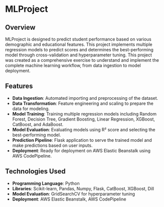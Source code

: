  # MLProject

## Overview

MLProject is designed to predict student performance based on various demographic and educational features. This project implements multiple regression models to predict scores and determines the best-performing model through cross-validation and hyperparameter tuning. This project was created as a comprehensive exercise to understand and implement the complete machine learning workflow, from data ingestion to model deployment.

## Features

- **Data Ingestion**: Automated importing and preprocessing of the dataset.
- **Data Transformation**: Feature engineering and scaling to prepare the data for modeling.
- **Model Training**: Training multiple regression models including Random Forest, Decision Tree, Gradient Boosting, Linear Regression, XGBoost, CatBoost, and AdaBoost.
- **Model Evaluation**: Evaluating models using R² score and selecting the best-performing model.
- **Prediction Pipeline**: Flask application to serve the trained model and make predictions based on user inputs.
- **Deployment**: Ready for deployment on AWS Elastic Beanstalk using AWS CodePipeline.

## Technologies Used

- **Programming Language**: Python
- **Libraries**: Scikit-learn, Pandas, Numpy, Flask, CatBoost, XGBoost, Dill
- **Model Evaluation**: GridSearchCV for hyperparameter tuning
- **Deployment**: AWS Elastic Beanstalk, AWS CodePipeline


